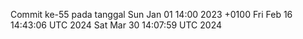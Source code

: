 Commit ke-55 pada tanggal Sun Jan 01 14:00 2023 +0100
Fri Feb 16 14:43:06 UTC 2024
Sat Mar 30 14:07:59 UTC 2024
